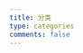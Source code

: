 ```yaml
---
title: 分类
type: categories
comments: false
---
```


<style>
    .post-edit-link {
        display: none;
    }
</style>